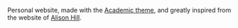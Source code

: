 Personal website, made with the [Academic theme](https://github.com/wowchemy/starter-academic), and greatly inspired from the website of [Alison Hill](https://github.com/rbind/apreshill).
